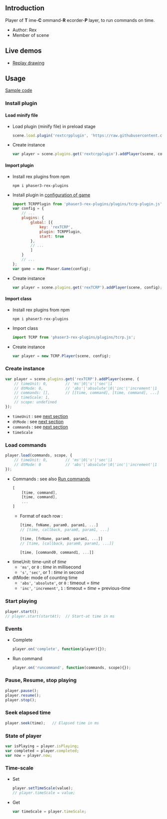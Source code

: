 ## Introduction

Player of **T** ime-**C** ommand-**R** ecorder-**P** layer, to run commands on time.

- Author: Rex
- Member of scene

## Live demos

- [Replay drawing](https://codepen.io/rexrainbow/pen/oNjeXvo)

## Usage

[Sample code](https://github.com/rexrainbow/phaser3-rex-notes/tree/master/examples/tcrp)

### Install plugin

#### Load minify file

- Load plugin (minify file) in preload stage
    ```javascript
    scene.load.plugin('rextcrpplugin', 'https://raw.githubusercontent.com/rexrainbow/phaser3-rex-notes/master/dist/rextcrpplugin.min.js', true);
    ```
- Create instance
    ```javascript
    var player = scene.plugins.get('rextcrpplugin').addPlayer(scene, config);
    ```

#### Import plugin

- Install rex plugins from npm
    ```
    npm i phaser3-rex-plugins
    ```
- Install plugin in [configuration of game](game.md#configuration)
    ```javascript
    import TCRPPlugin from 'phaser3-rex-plugins/plugins/tcrp-plugin.js';
    var config = {
        // ...
        plugins: {
            global: [{
                key: 'rexTCRP',
                plugin: TCRPPlugin,
                start: true
            },
            // ...
            ]
        }
        // ...
    };
    var game = new Phaser.Game(config);
    ```
- Create instance
    ```javascript
    var player = scene.plugins.get('rexTCRP').addPlayer(scene, config);
    ```

#### Import class

- Install rex plugins from npm
    ```
    npm i phaser3-rex-plugins
    ```
- Import class
    ```javascript
    import TCRP from 'phaser3-rex-plugins/plugins/tcrp.js';
    ```
- Create instance
    ```javascript
    var player = new TCRP.Player(scene, config);
    ```

### Create instance

```javascript
var player = scene.plugins.get('rexTCRP').addPlayer(scene, {
    // timeUnit: 0,        // 'ms'|0|'s'|'sec'|1
    // dtMode: 0,          // 'abs'|'absolute'|0|'inc'|'increment'|1
    // commands: [],       // [[time, command], [time, command], ...]
    // timeScale: 1,
    // scope: undefined
});
```

- `timeUnit` : see [next section](tcrp-player.md#load-commands)
- `dtMode` : see [next section](tcrp-player.md#load-commands)
- `commands` : see [next section](tcrp-player.md#load-commands)
- `timeScale`

### Load commands

```javascript
player.load(commands, scope, {
    // timeUnit: 0,        // 'ms'|0|'s'|'sec'|1
    // dtMode: 0           // 'abs'|'absolute'|0|'inc'|'increment'|1
});
```

- Commands : see also [Run commands](runcommands.md)
    ```javascript
    [
        [time, command],
        [time, command],
        ...
    ]
    ```
    - Format of each row :
        ```javascript
        [time, fnName, param0, param1, ...]
        // [time, callback, param0, param1, ...]
        ```
        ```javascript
        [time, [fnName, param0, param1, ...]]
        // [time, [callback, param0, param1, ...]]
        ```
        ```javascript
        [time, [command0, command1, ...]]
        ```
- timeUnit: time-unit of *time*
    - `'ms'`, or `0` : *time* in millisecond
    - `'s'`, `'sec'`, or 1 : *time* in second
- dtMode: mode of counting time
    - `'abs'`, `'absolute'`, or `0` : timeout = *time*
    - `'inc'`, `'increment'`, `1` : timeout = *time* + previous-*time*

### Start playing

```javascript
player.start();
// player.start(startAt);  // Start-at time in ms
```

### Events

- Complete
    ```javascript
    player.on('complete', function(player){});
    ```
- Run command
    ```javascript
    player.on('runcommand', function(commands, scope){});
    ```

### Pause, Resume, stop playing

```javascript
player.pause();
player.resume();
player.stop();
```

### Seek elapsed time

```javascript
player.seek(time);   // Elapsed time in ms
```

### State of player

```javascript
var isPlaying = player.isPlaying;
var completed = player.completed;
var now = player.now;
```

### Time-scale

- Set
    ```javascript
    player.setTimeScale(value);
    // player.timeScale = value;
    ```
- Get
    ```javascript
    var timeScale = player.timeScale;
    ```